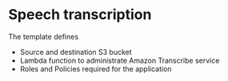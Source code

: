# Speech transcription
The template defines 
- Source and destination S3 bucket
- Lambda function to administrate Amazon Transcribe service
- Roles and Policies required for the application  
